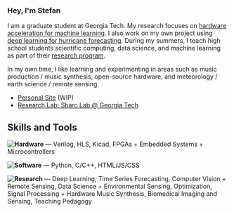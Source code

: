 ### Hey, I'm Stefan

I am a graduate student at Georgia Tech. My research focuses on [hardware acceleration for machine learning](https://sharclab.ece.gatech.edu/research/). I also work on my own project using [deep learning for hurricane forecasting](https://github.com/stormalytics/hurricane-forecasting). During my summers, I teach high school students scientific computing, data science, and machine learning as part of their [research program](https://www.ahschool.com/broward-campus).

In my own time, I like learning and experimenting in areas such as music production / music synthesis, open-source hardware, and meteorology / earth science / remote sensing.

- [Personal Site](https://stefanabikaram.com/) (WIP)
- [Research Lab: Sharc Lab @ Georgia Tech](https://sharclab.ece.gatech.edu/)

## Skills and Tools


<img src="./expansion_board.ico"  style="float: left;">

**Hardware** — Verilog, HLS, Kicad, FPGAs + Embedded Systems + Microcontrollers

<img src="./grpconv_100.ico" style="float: left;">

**Software** — Python, C/C++, HTML/JS/CSS


<img src="./explorer_103.ico" style="float: left;">

**Research** — Deep Learning, Time Series Forecasting, Computer Vision + Remote Sensing, Data Science + Environmental Sensing, Optimization, Signal Processing + Hardware Music Synthesis, Biomedical Imaging and Sensing, Teaching Pedagogy
